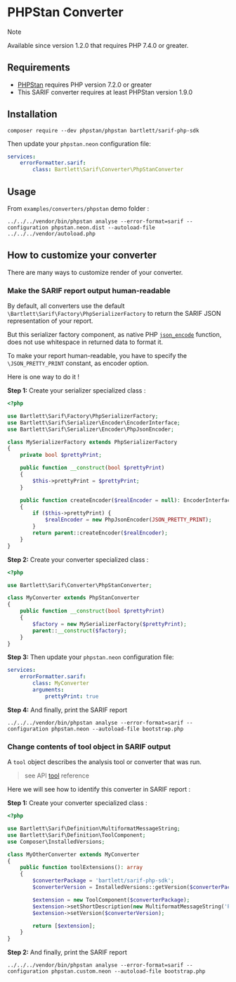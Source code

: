 <!-- markdownlint-disable MD013 -->
# PHPStan Converter

> [!NOTE]
> Available since version 1.2.0 that requires PHP 7.4.0 or greater.

## Requirements

* [PHPStan][phpstan] requires PHP version 7.2.0 or greater
* This SARIF converter requires at least PHPStan version 1.9.0

## Installation

```shell
composer require --dev phpstan/phpstan bartlett/sarif-php-sdk
```

Then update your `phpstan.neon` configuration file:

```yaml
services:
    errorFormatter.sarif:
        class: Bartlett\Sarif\Converter\PhpStanConverter
```

## Usage

From `examples/converters/phpstan` demo folder :

```shell
../../../vendor/bin/phpstan analyse --error-format=sarif --configuration phpstan.neon.dist --autoload-file ../../../vendor/autoload.php
```

## How to customize your converter

There are many ways to customize render of your converter.

### Make the SARIF report output human-readable

By default, all converters use the default `\Bartlett\Sarif\Factory\PhpSerializerFactory`
to return the SARIF JSON representation of your report.

But this serializer factory component, as native PHP [`json_encode`][json-encode] function,
does not use whitespace in returned data to format it.

To make your report human-readable, you have to specify the `\JSON_PRETTY_PRINT` constant, as encoder option.

Here is one way to do it !

**Step 1:** Create your serializer specialized class :

```php
<?php

use Bartlett\Sarif\Factory\PhpSerializerFactory;
use Bartlett\Sarif\Serializer\Encoder\EncoderInterface;
use Bartlett\Sarif\Serializer\Encoder\PhpJsonEncoder;

class MySerializerFactory extends PhpSerializerFactory
{
    private bool $prettyPrint;

    public function __construct(bool $prettyPrint)
    {
        $this->prettyPrint = $prettyPrint;
    }

    public function createEncoder($realEncoder = null): EncoderInterface
    {
        if ($this->prettyPrint) {
            $realEncoder = new PhpJsonEncoder(JSON_PRETTY_PRINT);
        }
        return parent::createEncoder($realEncoder);
    }
}
```

**Step 2:** Create your converter specialized class :

```php
<?php

use Bartlett\Sarif\Converter\PhpStanConverter;

class MyConverter extends PhpStanConverter
{
    public function __construct(bool $prettyPrint)
    {
        $factory = new MySerializerFactory($prettyPrint);
        parent::__construct($factory);
    }
}
```

**Step 3:** Then update your `phpstan.neon` configuration file:

```yaml
services:
    errorFormatter.sarif:
        class: MyConverter
        arguments:
            prettyPrint: true
```

**Step 4:** And finally, print the SARIF report

```shell
../../../vendor/bin/phpstan analyse --error-format=sarif --configuration phpstan.neon --autoload-file bootstrap.php
```

### Change contents of tool object in SARIF output

A `tool` object describes the analysis tool or converter that was run.

> see API [tool][api-tool] reference

Here we will see how to identify this converter in SARIF report :

**Step 1:** Create your converter specialized class :

```php
<?php

use Bartlett\Sarif\Definition\MultiformatMessageString;
use Bartlett\Sarif\Definition\ToolComponent;
use Composer\InstalledVersions;

class MyOtherConverter extends MyConverter
{
    public function toolExtensions(): array
    {
        $converterPackage = 'bartlett/sarif-php-sdk';
        $converterVersion = InstalledVersions::getVersion($converterPackage);

        $extension = new ToolComponent($converterPackage);
        $extension->setShortDescription(new MultiformatMessageString('PHPStan SARIF Converter'));
        $extension->setVersion($converterVersion);

        return [$extension];
    }
}
```

**Step 2:** And finally, print the SARIF report

```shell
../../../vendor/bin/phpstan analyse --error-format=sarif --configuration phpstan.custom.neon --autoload-file bootstrap.php
```

[phpstan]: https://github.com/phpstan/phpstan
[json-encode]: https://www.php.net/manual/en/function.json-encode
[api-tool]: https://github.com/llaville/sarif-php-sdk/blob/master/docs/reference/tool.md
